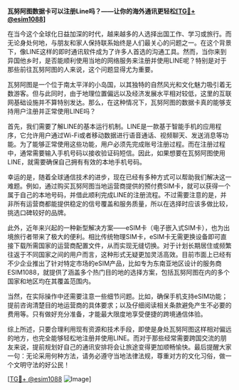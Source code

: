 **瓦努阿图数据卡可以注册Line吗？——让你的海外通讯更轻松[[TG💪+ @esim1088](https://t.me/s/esim1088)]**

在当今这个全球化日益加深的时代，越来越多的人选择出国工作、学习或旅行。而无论身处何地，与朋友和家人保持联系始终是人们最关心的问题之一。在这个背景下，像LINE这样的即时通讯软件成为了许多人首选的沟通工具。然而，当你来到异国他乡时，是否能顺利使用当地的网络服务来注册并使用LINE呢？特别是对于那些前往瓦努阿图的人来说，这个问题显得尤为重要。

瓦努阿图是一个位于南太平洋的小岛国，以其独特的自然风光和文化魅力吸引着无数游客。但与此同时，由于地理位置偏远以及经济发展水平相对较低，这里的互联网基础设施并不算特别发达。那么，在这种情况下，瓦努阿图的数据卡真的能够支持用户注册并正常使用LINE吗？

首先，我们需要了解LINE的基本运行机制。LINE是一款基于智能手机的应用程序，它允许用户通过Wi-Fi或者移动数据进行语音通话、视频聊天、发送消息等功能。为了能够正常使用这些功能，用户必须先完成账号注册过程。而在注册过程中，通常需要输入手机号码以接收验证码短信。因此，如果想要在瓦努阿图使用LINE，就需要确保自己拥有有效的本地手机号码。

幸运的是，随着全球通信技术的进步，现在已经有多种方式可以帮助我们解决这一难题。例如，通过购买瓦努阿图当地运营商提供的预付费SIM卡，就可以获得一个属于自己的本地号码，并借此顺利完成LINE的注册流程。不过需要注意的是，并非所有运营商都能提供稳定的信号覆盖和服务质量，所以在选择时应该多做比较，挑选口碑较好的品牌。

此外，近年来兴起的一种新型解决方案——eSIM卡（电子嵌入式SIM卡），也为出境旅行者带来了极大的便利。相比传统物理SIM卡，eSIM卡无需更换设备即可直接下载所需国家的运营商配置文件，从而实现无缝切换。对于计划长期居住或频繁往返于不同国家之间的用户而言，这种形式无疑更加灵活高效。目前市面上已经有不少企业推出了针对特定市场的eSIM产品，比如专为东南亚地区设计的服务商ESIM1088，就提供了涵盖多个热门目的地的选择方案，包括瓦努阿图在内的多个国家和地区均在其覆盖范围内。

当然，在实际操作中还需要注意一些细节问题。比如，确保手机支持eSIM功能；提前咨询清楚目的地运营商的具体要求；以及仔细阅读相关条款避免产生不必要的费用等。只有做好充分准备，才能最大限度地享受便捷的跨境通信体验。

综上所述，只要合理利用现有资源和技术手段，即使是身处瓦努阿图这样相对偏远的地方，也完全能够轻松地注册并使用LINE。而对于那些经常需要跨国交流的朋友来说，提前规划好自己的通讯安排将会让旅途变得更加顺畅愉快。最后提醒大家一句：无论采用何种方法，请务必遵守当地法律法规，尊重对方的文化习俗，做一个文明守法的好公民！

[[TG💪+ @esim1088](https://t.me/s/esim1088) ![Image](https://i.postimg.cc/4NQfJmqS/Snipaste-2025-05-13-00-14-12.png)]